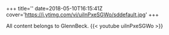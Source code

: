 +++
title=''
date=2018-05-10T16:15:41Z
cover='https://i.ytimg.com/vi/uiInPxeSGWo/sddefault.jpg'
+++

All content belongs to GlennBeck.
{{< youtube uiInPxeSGWo >}}
